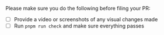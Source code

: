 Please make sure you do the following before filing your PR:

- [ ] Provide a video or screenshots of any visual changes made
- [ ] Run `pnpm run check` and make sure everything passes
